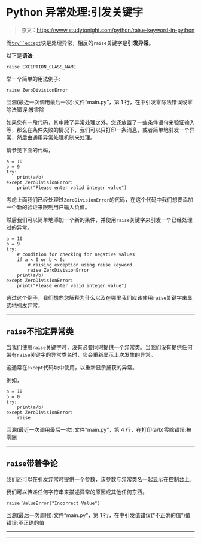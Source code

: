 # Python 异常处理:引发关键字

> 原文：<https://www.studytonight.com/python/raise-keyword-in-python>

而[`try``except`](exception-handling-python)块是处理异常，相反的`raise`关键字是**引发异常**。

以下是**语法**:

```
raise EXCEPTION_CLASS_NAME
```

举一个简单的用法例子:

```
raise ZeroDivisionError
```

回溯(最近一次调用最后一次):文件“main.py”，第 1 行，在<module>中引发零除法错误或零除法错误:被零除</module>

如果您有一段代码，其中除了异常处理之外，您还放置了一些条件语句来验证输入等，那么在条件失败的情况下，我们可以只打印一条消息，或者简单地引发一个异常，然后由通用异常处理机制来处理。

请参见下面的代码，

```
a = 10
b = 9
try:
    print(a/b)
except ZeroDivisionError:
    print("Please enter valid integer value")
```

考虑上面我们已经处理过`ZeroDivisionError`的代码，在这个代码中我们想要添加一个新的验证来限制用户输入负值。

然后我们可以简单地添加一个新的条件，并使用`raise`关键字来引发一个已经处理过的异常。

```
a = 10
b = 9
try:
    # condition for checking for negative values
    if a < 0 or b < 0:
        # raising exception using raise keyword
        raise ZeroDivisionError
    print(a/b)
except ZeroDivisionError:
    print("Please enter valid integer value")
```

通过这个例子，我们想向您解释为什么以及在哪里我们应该使用`raise`关键字来显式地引发异常。

* * *

## `raise`不指定异常类

当我们使用`raise`关键字时，没有必要同时提供一个异常类。当我们没有提供任何带有`raise`关键字的异常类名时，它会重新显示上次发生的异常。

这通常在`except`代码块中使用，以重新显示捕获的异常。

例如，

```
a = 10
b = 0
try:
    print(a/b)
except ZeroDivisionError:
    raise
```

回溯(最近一次调用最后一次):文件“main.py”，第 4 行，在<module>打印(a/b)零除错误:被零除</module>

* * *

## `raise`带着争论

我们还可以在引发异常时提供一个参数，该参数与异常类名一起显示在控制台上。

我们可以传递任何字符串来描述异常的原因或其他任何东西。

```
raise ValueError("Incorrect Value")
```

回溯(最后一次调用):文件“main.py”，第 1 行，在<module>中引发值错误(“不正确的值”)值错误:不正确的值</module>

* * *

* * *